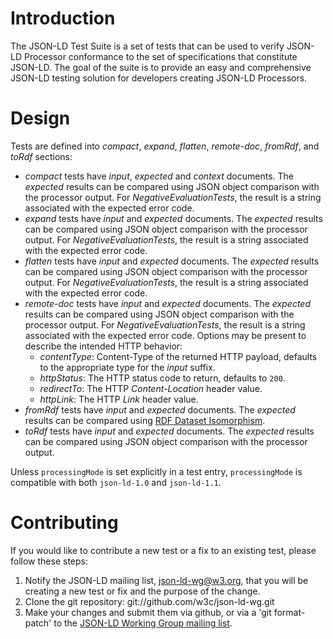 # Introduction

The JSON-LD Test Suite is a set of tests that can
be used to verify JSON-LD Processor conformance to the set of specifications
that constitute JSON-LD. The goal of the suite is to provide an easy and
comprehensive JSON-LD testing solution for developers creating JSON-LD Processors.

# Design

Tests are defined into _compact_, _expand_, _flatten_, _remote-doc_, _fromRdf_, and _toRdf_ sections:
* _compact_ tests have _input_, _expected_ and _context_ documents. The _expected_ results can be compared using JSON object comparison with the processor output. For *NegativeEvaluationTests*, the result is a string associated with the expected error code.
* _expand_ tests have _input_ and _expected_ documents. The _expected_ results can be compared using JSON object comparison with the processor output. For *NegativeEvaluationTests*, the result is a string associated with the expected error code.
* _flatten_ tests have _input_ and _expected_ documents. The _expected_ results   can be compared using JSON object comparison with the processor output. For *NegativeEvaluationTests*, the result is a string associated with the expected error code.
* _remote-doc_ tests have _input_ and _expected_ documents. The _expected_ results can be compared using JSON object comparison with the processor output. For *NegativeEvaluationTests*, the result is a string associated with the expected error code. Options may be present to describe the intended HTTP behavior:
  * _contentType_: Content-Type of the returned HTTP payload, defaults to the appropriate type for the _input_ suffix.
  * _httpStatus_: The HTTP status code to return, defaults to `200`.
  * _redirectTo_: The HTTP _Content-Location_ header value.
  * _httpLink_: The HTTP _Link_ header value.
* _fromRdf_ tests have _input_ and _expected_ documents. The _expected_ results can be compared using [RDF Dataset Isomorphism](https://www.w3.org/TR/rdf11-concepts/#dfn-dataset-isomorphism).
* _toRdf_ tests have _input_ and _expected_ documents. The _expected_ results  can be compared using JSON object comparison with the processor output.

Unless `processingMode` is set explicitly in a test entry, `processingMode` is compatible with both `json-ld-1.0` and `json-ld-1.1`.

# Contributing

If you would like to contribute a new test or a fix to an existing test,
please follow these steps:

1. Notify the JSON-LD mailing list, json-ld-wg@w3.org,
   that you will be creating a new test or fix and the purpose of the
   change.
2. Clone the git repository: git://github.com/w3c/json-ld-wg.git
3. Make your changes and submit them via github, or via a 'git format-patch'
   to the [JSON-LD Working Group mailing list](mailto:json-ld-wg@w3.org).
